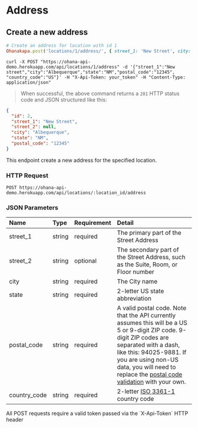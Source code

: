 # Address

## Create a new address

```ruby
# Create an address for location with id 1
Ohanakapa.post('locations/1/address/', { street_1: 'New Street', city: 'Albequerque', state: 'NM', postal_code: '12345', country_code: 'US' })
```

```shell
curl -X POST "https://ohana-api-demo.herokuapp.com/api/locations/1/address" -d '{"street_1":"New street","city":"Albequerque","state":"NM","postal_code":"12345", "country_code":"US"}' -H "X-Api-Token: your_token" -H "Content-Type: application/json"
```

> When successful, the above command returns a `201` HTTP status code and JSON
> structured like this:

```json
{
  "id": 2,
  "street_1": "New Street",
  "street_2": null,
  "city": "Albequerque",
  "state": "NM",
  "postal_code": "12345"
}
```

This endpoint create a new address for the specified location.

### HTTP Request

`POST https://ohana-api-demo.herokuapp.com/api/locations/:location_id/address`

### JSON Parameters

| Name | Type | Requirement | Detail |
|:-----|:-----|:---------|:-------|
| street_1 | string | required | The primary part of the Street Address |
| street_2 | string | optional | The secondary part of the Street Address, such as the Suite, Room, or Floor number |
| city | string | required | The City name |
| state | string | required | 2-letter US state abbreviation |
| postal_code | string | required | A valid postal code. Note that the API currently assumes this will be a US 5 or 9-digit ZIP code. 9-digit ZIP codes are separated with a dash, like this: 94025-9881. If you are using non-US data, you will need to replace the [postal code validation](https://github.com/codeforamerica/ohana-api/blob/master/app/validators/zip_validator.rb) with your own. |
| country_code | string | required | 2-letter [ISO 3361-1](http://en.wikipedia.org/wiki/ISO_3166-1_alpha-2) country code |

<aside class="warning">All POST requests require a valid token passed via the
`X-Api-Token` HTTP header</aside>
